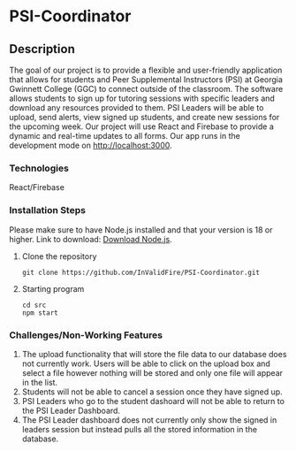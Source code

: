 # PSI-Coordinator

## Description

The goal of our project is to provide a flexible and user-friendly application that allows for students and Peer Supplemental Instructors (PSI) at Georgia Gwinnett College (GGC) to connect outside of the classroom. The software allows students to sign up for tutoring sessions with specific leaders and download any resources provided to them. PSI Leaders will be able to upload, send alerts, view signed up students, and create new sessions for the upcoming week. Our project will use React and Firebase to provide a dynamic and real-time updates to all forms. Our app runs in the development mode on [http://localhost:3000](http://localhost:3000).

### Technologies

React/Firebase

### Installation Steps

Please make sure to have Node.js installed and that your version is 18 or higher. Link to download: [Download Node.js](http://node.js.org/en/download).

1. Clone the repository
   ```
   git clone https://github.com/InValidFire/PSI-Coordinator.git
   ```
2. Starting program
   ```
   cd src
   npm start
   ```

### Challenges/Non-Working Features

1. The upload functionality that will store the file data to our database does not currently work. Users will be able to click on the upload box and select a file however nothing will be stored and only one file will appear in the list.
2. Students will not be able to cancel a session once they have signed up.
3. PSI Leaders who go to the student dashoard will not be able to return to the PSI Leader Dashboard.
4. The PSI Leader dashboard does not currently only show the signed in leaders session but instead pulls all the stored information in the database.
